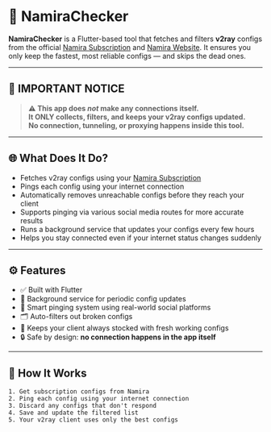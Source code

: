 # 🚀 NamiraChecker

**NamiraChecker** is a Flutter-based tool that fetches and filters **v2ray** configs from the official [Namira Subscription](https://github.com/NaMiraNet) and [Namira Website](https://namira.dev). It ensures you only keep the fastest, most reliable configs — and skips the dead ones.

---

## 🛑 **IMPORTANT NOTICE**

> **⚠️ This app does *not* make any connections itself.  
> It ONLY collects, filters, and keeps your v2ray configs updated.  
> No connection, tunneling, or proxying happens inside this tool.**

---

## 🌐 What Does It Do?

- Fetches v2ray configs using your [Namira Subscription](https://github.com/NaMiraNet)
- Pings each config using your internet connection
- Automatically removes unreachable configs before they reach your client
- Supports pinging via various social media routes for more accurate results
- Runs a background service that updates your configs every few hours
- Helps you stay connected even if your internet status changes suddenly

---

## ⚙️ Features

- ✅ Built with Flutter
- 🔁 Background service for periodic config updates
- 🧠 Smart pinging system using real-world social platforms
- 🗂️ Auto-filters out broken configs
- 💾 Keeps your client always stocked with fresh working configs
- 🔒 Safe by design: **no connection happens in the app itself**

---

## 🔄 How It Works

```text
1. Get subscription configs from Namira
2. Ping each config using your internet connection
3. Discard any configs that don't respond
4. Save and update the filtered list
5. Your v2ray client uses only the best configs
